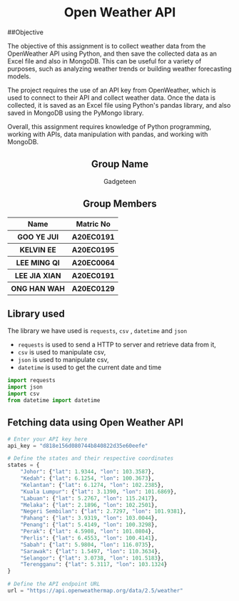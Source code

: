 <h1 align="center"> Open Weather API </h1>

##Objective

The objective of this assignment is to collect weather data from the OpenWeather API using Python, and then save the collected data as an Excel file and also in MongoDB. This can be useful for a variety of purposes, such as analyzing weather trends or building weather forecasting models.

The project requires the use of an API key from OpenWeather, which is used to connect to their API and collect weather data. Once the data is collected, it is saved as an Excel file using Python's pandas library, and also saved in MongoDB using the PyMongo library.

Overall, this assignment requires knowledge of Python programming, working with APIs, data manipulation with pandas, and working with MongoDB.

<h2 align="center">
  Group Name
  <br>
</h2>

<p align="center">
  <a>Gadgeteen</a><br>
</p>

<h2 align="center">
  Group Members
  <br>
</h2>
<p align="center">
<table align="center">
  <tr>
    <th>Name</th>
    <th>Matric No</th>
  </tr>
  <tr>
    <th>GOO YE JUI</th>
    <th>A20EC0191</th>
  </tr>
    <tr>
    <th>KELVIN EE</th>
    <th>A20EC0195</th>
  </tr>
    <tr>
    <th>LEE MING QI</th>
    <th>A20EC0064</th>
  </tr>
    <tr>
    <th>LEE JIA XIAN</th>
    <th>A20EC0191</th>
  </tr>
    <tr>
    <th>ONG HAN WAH</th>
    <th>A20EC0129</th>
  </tr>
</table>
</p>


## Library used

The library we have used is `requests`, `csv` , `datetime` and `json`

- `requests` is used to send a HTTP to server and retrieve data from it,
- `csv` is used to manipulate csv,
- `json` is used to manipulate csv,
- `datetime` is used to get the current date and time

```python
import requests
import json
import csv
from datetime import datetime
```

## Fetching data using Open Weather API

```python
# Enter your API key here
api_key = "d818e156d080744b840822d35e60eefe"

# Define the states and their respective coordinates
states = {
    "Johor": {"lat": 1.9344, "lon": 103.3587},
    "Kedah": {"lat": 6.1254, "lon": 100.3673},
    "Kelantan": {"lat": 6.1274, "lon": 102.2385},
    "Kuala Lumpur": {"lat": 3.1390, "lon": 101.6869},
    "Labuan": {"lat": 5.2767, "lon": 115.2417},
    "Melaka": {"lat": 2.1896, "lon": 102.2501},
    "Negeri Sembilan": {"lat": 2.7297, "lon": 101.9381},
    "Pahang": {"lat": 3.9319, "lon": 103.0044},
    "Penang": {"lat": 5.4149, "lon": 100.3298},
    "Perak": {"lat": 4.5908, "lon": 101.0804},
    "Perlis": {"lat": 6.4553, "lon": 100.4141},
    "Sabah": {"lat": 5.9804, "lon": 116.0735},
    "Sarawak": {"lat": 1.5497, "lon": 110.3634},
    "Selangor": {"lat": 3.0738, "lon": 101.5183},
    "Terengganu": {"lat": 5.3117, "lon": 103.1324}
}

# Define the API endpoint URL
url = "https://api.openweathermap.org/data/2.5/weather"
```
